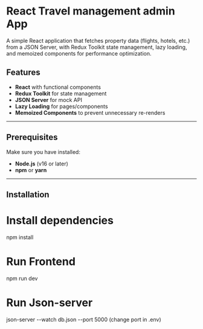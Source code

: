 # React Travel management admin App

A simple React application that fetches property data (flights, hotels, etc.) from a JSON Server, with Redux Toolkit state management, lazy loading, and memoized components for performance optimization.

## Features

- **React** with functional components
- **Redux Toolkit** for state management
- **JSON Server** for mock API
- **Lazy Loading** for pages/components
- **Memoized Components** to prevent unnecessary re-renders

---

## Prerequisites

Make sure you have installed:

- **Node.js** (v16 or later)
- **npm** or **yarn**

---

## Installation

# Install dependencies
npm install

# Run Frontend
npm run dev

# Run Json-server
json-server --watch db.json --port 5000 (change port in .env)



